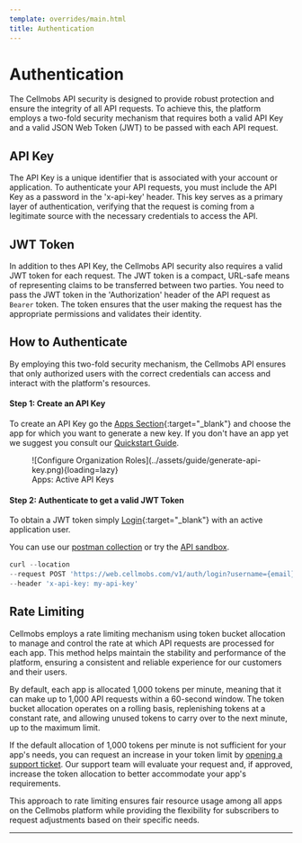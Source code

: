 ```yaml
---
template: overrides/main.html
title: Authentication
---
```


# Authentication

The Cellmobs API security is designed to provide robust protection and ensure the integrity of all API requests. To achieve this, the platform employs a two-fold security mechanism that requires both a valid API Key and a valid JSON Web Token (JWT) to be passed with each API request.

## API Key

The API Key is a unique identifier that is associated with your account or application. To authenticate your API requests, you must include the API Key as a password in the 'x-api-key' header. This key serves as a primary layer of authentication, verifying that the request is coming from a legitimate source with the necessary credentials to access the API.

## JWT Token

In addition to thes API Key, the Cellmobs API security also requires a valid JWT token for each request. The JWT token is a compact, URL-safe means of representing claims to be transferred between two parties. You need to pass the JWT token in the 'Authorization' header of the API request as `Bearer` token. The token ensures that the user making the request has the appropriate permissions and validates their identity.

## How to Authenticate

By employing this two-fold security mechanism, the Cellmobs API ensures that only authorized users with the correct credentials can access and interact with the platform's resources. 

#### Step 1: Create an API Key

To create an API Key go the [Apps Section](https://dev.cellmobs.com/apps){:target="_blank"} and choose the app for which you want to generate a new key. If you don't have an app yet we suggest you consult our [Quickstart Guide](/setup/quickstart).

<figure markdown>
![Configure Organization Roles](../assets/guide/generate-api-key.png){loading=lazy}
    <figcaption>Apps: Active API Keys</figcaption>
</figure>



#### Step 2: Authenticate to get a valid JWT Token

To obtain a JWT token simply [Login](https://api.cellmobs.com/#f42c872d-7c67-4db3-976c-889963ea979d){:target="_blank"} with an active application user.  

You can use our [postman collection](/guide/using-postman) or try the [API sandbox](/guide/api-sandbox). 

``` py title="Login"
curl --location 
--request POST 'https://web.cellmobs.com/v1/auth/login?username={email}&password={password}' \
--header 'x-api-key: my-api-key'

```


## Rate Limiting

Cellmobs employs a rate limiting mechanism using token bucket allocation to manage and control the rate at which API requests are processed for each app. This method helps maintain the stability and performance of the platform, ensuring a consistent and reliable experience for our customers and their users.

By default, each app is allocated 1,000 tokens per minute, meaning that it can make up to 1,000 API requests within a 60-second window. The token bucket allocation operates on a rolling basis, replenishing tokens at a constant rate, and allowing unused tokens to carry over to the next minute, up to the maximum limit.

If the default allocation of 1,000 tokens per minute is not sufficient for your app's needs, you can request an increase in your token limit by [opening a support ticket](https://www.cellmobs.com/support). Our support team will evaluate your request and, if approved, increase the token allocation to better accommodate your app's requirements.

This approach to rate limiting ensures fair resource usage among all apps on the Cellmobs platform while providing the flexibility for subscribers to request adjustments based on their specific needs.

----